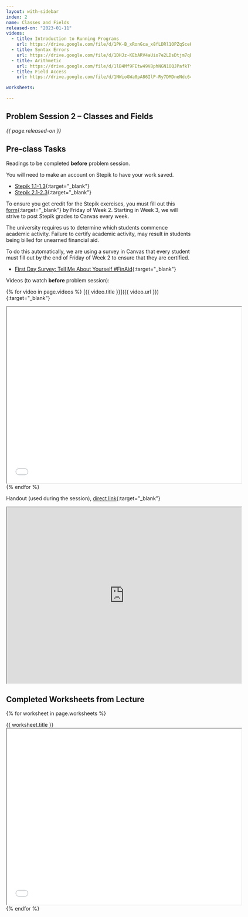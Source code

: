 ```yaml
---
layout: with-sidebar
index: 2
name: Classes and Fields
released-on: "2023-01-11"
videos:
  - title: Introduction to Running Programs
    url: https://drive.google.com/file/d/1PK-B_xRonGca_x8fLDRl1OPZqSceHk5x
  - title: Syntax Errors
    url: https://drive.google.com/file/d/1DHJz-KEbARV4aUio7e2LDsDtjm7qB_YO
  - title: Arithmetic
    url: https://drive.google.com/file/d/1lB4Mf9FEtw49V8phNGN1OQJPafkTtkt0
  - title: Field Access
    url: https://drive.google.com/file/d/1NWioGWa0pA86IlP-Ry7DMDneNdc64xXX

worksheets:

---
```


## Problem Session 2 – Classes and Fields

_{{ page.released-on }}_

## Pre-class Tasks

Readings to be completed **before** problem session.

You will need to make an account on Stepik to have your work saved.
- [Stepik 1.1-1.3](https://stepik.org/lesson/559661/step/1?unit=553721){:target="_blank"}
- [Stepik 2.1-2.3](https://stepik.org/lesson/571216/step/1?unit=565754){:target="_blank"}

To ensure you get credit for the Stepik exercises, you must fill out this [form](https://forms.gle/auRT3tLeJkmF91Lb9){:target="_blank"}
by Friday of Week 2. Starting in Week 3, we will strive to post Stepik grades to Canvas every week.

The university requires us to determine which students commence academic activity. Failure to certify academic activity, may result in students being billed for unearned financial aid.

To do this automatically, we are using a survey in Canvas that every student must fill out by the end of Friday of Week 2
to ensure that they are certified.
- [First Day Survey: Tell Me About Yourself #FinAid](https://canvas.ucsd.edu/courses/42398/quizzes/125571){:target="_blank"} 

Videos (to watch **before** problem session):

{% for video in page.videos %}
[{{ video.title }}]({{ video.url }}){:target="_blank"}

<iframe src="{{ video.url }}/preview" width="640" height="480" allow="autoplay"></iframe>
{% endfor %}

Handout (used during the session), [direct link](https://drive.google.com/file/d/1tYgRg4gGFcUE_BD5HXJBbh86ccCYs6pS/preview){:target="_blank"}

<iframe src="https://drive.google.com/file/d/1tYgRg4gGFcUE_BD5HXJBbh86ccCYs6pS/preview" width="640" height="480" allow="autoplay"></iframe>

## Completed Worksheets from Lecture

{% for worksheet in page.worksheets %}
<div class="worksheetBox">
{{ worksheet.title }}
<br>
<iframe src="{{ worksheet.url }}/preview" width="640" height="480" allow="autoplay"></iframe>
</div>
{% endfor %}
